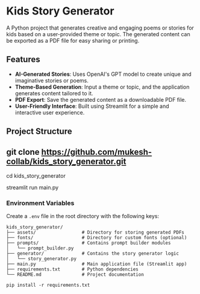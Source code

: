 # Kids Story Generator

A Python project that generates creative and engaging poems or stories for kids based on a user-provided theme or topic. The generated content can be exported as a PDF file for easy sharing or printing.

## Features
- **AI-Generated Stories**: Uses OpenAI's GPT model to create unique and imaginative stories or poems.
- **Theme-Based Generation**: Input a theme or topic, and the application generates content tailored to it.
- **PDF Export**: Save the generated content as a downloadable PDF file.
- **User-Friendly Interface**: Built using Streamlit for a simple and interactive user experience.

## Project Structure

## git clone https://github.com/mukesh-collab/kids_story_generator.git
cd kids_story_generator

streamlit run main.py

### Environment Variables
Create a `.env` file in the root directory with the following keys:


```plaintext
kids_story_generator/
├── assets/                 # Directory for storing generated PDFs
├── fonts/                  # Directory for custom fonts (optional)
├── prompts/                # Contains prompt builder modules
│   └── prompt_builder.py
├── generator/              # Contains the story generator logic
│   └── story_generator.py
├── main.py                 # Main application file (Streamlit app)
├── requirements.txt        # Python dependencies
└── README.md               # Project documentation

pip install -r requirements.txt



